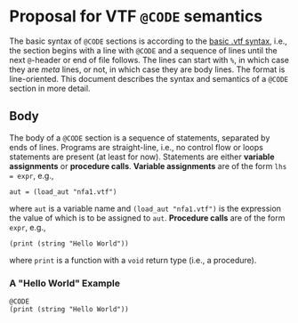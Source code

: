 # Proposal for VTF `@CODE` semantics
The basic syntax of `@CODE` sections is according to the [basic .vtf syntax](README.md), i.e., the section begins with a line with `@CODE` and a sequence of lines until the next `@`-header or end of file follows.
The lines can start with `%`, in which case they are *meta* lines, or not, in which case they are body lines.
The format is line-oriented.
This document describes the syntax and semantics of a `@CODE` section in more detail.

## Body
The body of a `@CODE` section is a sequence of statements, separated by ends of lines.
Programs are straight-line, i.e., no control flow or loops statements are present (at least for now).
Statements are either **variable assignments** or **procedure calls**.
**Variable assignments** are of the form `lhs = expr`, e.g.,
```
aut = (load_aut "nfa1.vtf")
```
where `aut` is a variable name and `(load_aut "nfa1.vtf")` is the expression the value of which is to be assigned to `aut`.
**Procedure calls** are of the form `expr`, e.g.,
```
(print (string "Hello World"))
```
where `print` is a function with a `void` return type (i.e., a procedure).


### A "Hello World" Example
```
@CODE
(print (string "Hello World"))
```
